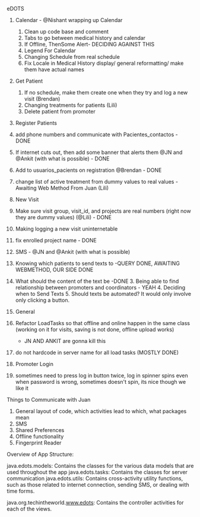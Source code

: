 eDOTS
1. Calendar - @Nishant wrapping up Calendar
	1. Clean up code base and comment
 	2. Tabs to go between medical history and calendar
	3. If Offline, ThenSome Alert- DECIDING AGAINST THIS
	4. Legend For Calendar
	5. Changing Schedule from real schedule
	6. Fix Locale in Medical History display/ general reformatting/ make them have actual names 

2. Get Patient
	1. If no schedule, make them create one when they try and log a new visit (Brendan)
	2. Changing treatments for patients (Lili)
	3. Delete patient from promoter


3. Register Patients
  1. add phone numbers and communicate with Pacientes_contactos - DONE
  2. If internet cuts out, then add some banner that alerts them @JN and @Ankit (with what is possible) - DONE
  3. Add to usuarios_pacients on registration @Brendan - DONE
  4. change list of active treatment from dummy values to real values -Awaiting Web Method From Juan (Lili)

4. New Visit
  1. Make sure visit group, visit_id, and projects are real numbers (right now they are dummy values) (@Lili) - DONE
  2. Making logging a new visit uninternetable
  3. fix enrolled project name - DONE
 
5. SMS - @JN and @Ankit (with what is possible)
  1. Knowing which patients to send texts to -QUERY DONE, AWAITING WEBMETHOD, OUR SIDE DONE
  2. What should the content of the text be -DONE
	3. Being able to find relationship between promoters and coordinators - YEAH
	4. Deciding when to Send Texts
	5. Should texts be automated? It would only involve only clicking a button.
	

6. General
  1. Refactor LoadTasks so that offline and online happen in the same class (working on it for visits, saving is not done, offline upload works)
		- JN AND ANKIT are gonna kill this
  2. do not hardcode in server name for all load tasks (MOSTLY DONE)

7. Promoter Login
  1. sometimes need to press log in button twice, log in spinner spins even when password is wrong, sometimes doesn't spin, its nice though we like it


Things to Communicate with Juan
1. General layout of code, which activities lead to which, what packages mean
2. SMS 
3. Shared Preferences
4. Offline functionality
5. Fingerprint Reader 



Overview of App Structure:

java.edots.models: Contains the classes for the various data models that are used throughout the app
java.edots.tasks: Contains the classes for server communication
java.edots.utils: Contains cross-activity utility functions, such as those related to internet connection, sending SMS, or dealing with time forms.

java.org.techintheworld.www.edots: Contains the controller activities for each of the views.
